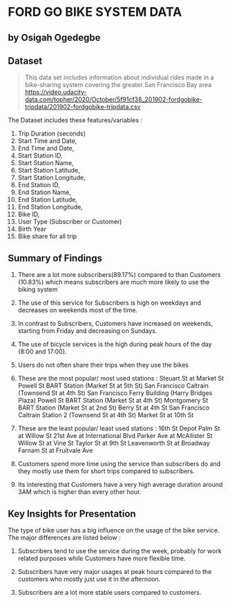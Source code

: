 # FORD GO BIKE SYSTEM DATA 
## by Osigah Ogedegbe


## Dataset

>This data set includes information about individual rides made in a bike-sharing system covering the greater San Francisco Bay area https://video.udacity-data.com/topher/2020/October/5f91cf38_201902-fordgobike-tripdata/201902-fordgobike-tripdata.csv

The Dataset includes these features/variables :

1. Trip Duration (seconds)
2. Start Time and Date,
3. End Time and Date,
4. Start Station ID,
5. Start Station Name,
6. Start Station Latitude,
7. Start Station Longitude,
8. End Station ID,
9. End Station Name,
10. End Station Latitude,
11. End Station Longitude,
12. Bike ID,
13. User Type (Subscriber or Customer)
14. Birth Year
14. Bike share for all trip

## Summary of Findings
1. There are a lot more subscribers(89.17%) compared to than Customers (10.83%) which means subscribers are much more likely to use the     biking system

2. The use of this service for Subscribers is high on weekdays and decreases on weekends most of the time.

3. In contrast to Subscribers, Customers have increased on weekends, starting from Friday and decreasing on Sundays.

4. The use of bicycle services is the high during peak hours of the day (8:00 and 17:00).

5. Users do not often share their trips when they use the bikes

6. These are the most popular/ most used stations : 
   Steuart St at Market St
   Powell St BART Station (Market St at 5th St)
   San Francisco Caltrain (Townsend St at 4th St)
   San Francisco Ferry Building (Harry Bridges Plaza)
   Powell St BART Station (Market St at 4th St)
   Montgomery St BART Station (Market St at 2nd St)
   Berry St at 4th St
   San Francisco Caltrain Station 2  (Townsend St at 4th St)
   Market St at 10th St
   
7. These are the least popular/ least used stations :
   16th St Depot
   Palm St at Willow St
   21st Ave at International Blvd
   Parker Ave at McAllister St
   Willow St at Vine St
   Taylor St at 9th St
   Leavenworth St at Broadway
   Farnam St at Fruitvale Ave
   
8. Customers spend more time using the service than subscribers do and they mostly use them for short trips compared to subscribers.

9. Its interesting that Customers have a very high average duration around 3AM which is higher than every other hour.

## Key Insights for Presentation

The type of bike user has a big influence on the usage of the bike service. The major differences are listed below :

1. Subscribers tend to use the service during the week, probably for work related purposes while Customers have more flexible time.

2. Subscribers have very major usages at peak hours compared to the customers who mostly just use it in the afternoon.

3. Subscribers are a lot more stable users compared to customers.